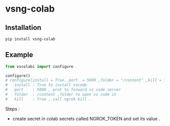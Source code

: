 # vsng-colab


## Installation

```bash
pip install vsng-colab
```

## Example

```python
from vscolabi import configure

configure()
# configure(install = True, port  = 5000 ,folder = "/content" ,kill = True ) : 
#   install : True to install vscode 
#   port    : 5000 , prot to forward vs code server
#   folder  : /content ,folder to open vs code in 
#   kill    : True , call ngrok kill .
```

Steps  : 
*   create secret in colab secrets called NGROK_TOKEN and set its value .
